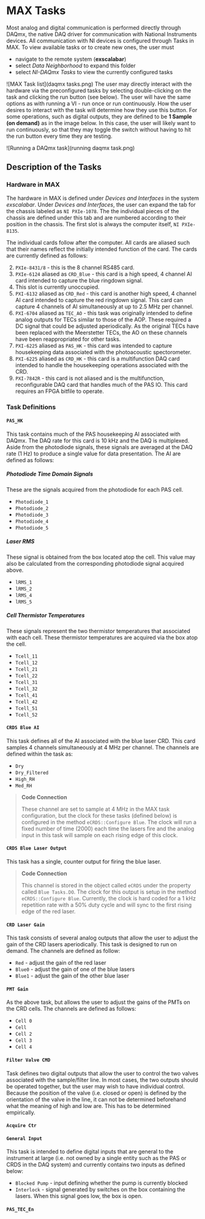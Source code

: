 # MAX Tasks
Most analog and digital communication is performed directly through DAQmx, the native DAQ driver for communication with National Instruments devices.  All communication with NI devices is configured through Tasks in MAX.  To view available tasks or to create new ones, the user must

* navigate to the remote system (**exscalabar**)
* select *Data Neighborhood* to expand this folder 
* select *NI-DAQmx Tasks* to view the currently configured tasks

![MAX Task list](daqmx tasks.png)
The user may directly interact with the hardware via the preconfigured tasks by selecting double-clicking on the task and clicking the run button (see below).  The user will have the same options as with running a VI - run once or run continuously.  How the user desires to interact with the task will determine how they use this button.  For some operations, such as digital outputs, they are defined to be **1 Sample (on demand)** as in the image below.  In this case, the user will likely want to run continuously, so that they may toggle the switch without having to hit the run button every time they are testing.

![Running a DAQmx task](running daqmx task.png)

## Description of the Tasks

### Hardware in MAX

The hardware in MAX is defined under *Devices and Interfaces* in the system *exscalabar*.  Under *Devices and Interfaces*, the user can expand the tab for the chassis labeled as ``NI PXIe-1078``.  The the individual pieces of the chassis are defined under this tab and are numbered according to their position in the chassis.  The first slot is always the computer itself, ``NI PXIe-8135``. 

The individual cards follow after the computer.  All cards are aliased such that their names reflect the initially intended function of the card.   The cards are currently defined as follows:

2. ``PXIe-8431/8`` - this is the 8 channel RS485 card.
3. ``PXIe-6124``  aliased as ``CRD_Blue`` - this card is a high speed, 4 channel AI card intended to capture the blue ringdown signal.
4. This slot is currently unoccupied.
5. ``PXI-6132`` aliased as ``CRD_Red`` - this card is another high speed, 4 channel AI card intended to capture the red ringdown signal.  This card can capture 4 channels of AI simultaneously at up to 2.5 MHz per channel.
6. ``PXI-6704`` aliased as ``TEC_AO`` - this task was originally intended to define analog outputs for TECs similar to those of the AOP.  These required a DC signal that could be adjusted aperiodically.  As the original TECs have been replaced with the Meerstetter TECs, the AO on these channels have been reappropriated for other tasks.
7. ``PXI-6225`` aliased as ``PAS_HK`` - this card was intended to capture housekeeping data associated with the photoacoustic spectorometer.
8. ``PXI-6225`` aliased as ``CRD_HK`` - this card is a multifunction DAQ card intended to handle the housekeeping operations associated with the CRD.
9. ``PXI-7842R`` - this card is not aliased and is the multifunction, reconfigurable DAQ card that handles much of the PAS IO.  This card requires an FPGA bitfile to operate.

### Task Definitions

#### ``PAS_HK``

This task contains much of the PAS housekeeping AI associated with DAQmx.  The DAQ rate for this card is 10 kHz and the DAQ is multiplexed.  Aside from the photodiode signals, these signals are averaged at the DAQ rate (1 Hz) to produce a single value for data presentation. The AI are defined as follows:

##### Photodiode Time Domain Signals

These are the signals acquired from the photodiode for each PAS cell.

* ``Photodiode_1`` 
* ``Photodiode_2``
* ``Photodiode_3``
* ``Photodiode_4``
* ``Photodiode_5``

##### Laser RMS

These signal is obtained from the box located atop the cell.  This value may also be calculated from the corresponding photodiode signal acquired above.

* ``lRMS_1``
* ``lRMS_2``
* ``lRMS_4``
* ``lRMS_5``

##### Cell Thermistor Temperatures

These signals represent the two thermistor temperatures that associated with each cell.  These thermistor temperatures are acquired via the box atop the cell.

* ``Tcell_11``
* ``Tcell_12``
* ``Tcell_21``
* ``Tcell_22``
* ``Tcell_31``
* ``Tcell_32``
* ``Tcell_41``
* ``Tcell_42``
* ``Tcell_51``
* ``Tcell_52``


#### ``CRDS Blue AI``

This task defines all of the AI associated with the blue laser CRD.  This card samples 4 channels simultaneously at 4 MHz per channel.  The channels are defined within the task as:

* ``Dry``
* ``Dry_Filtered``
* ``High_RH``
* ``Med_RH``

> **Code Connection**
>
> These channel are set to sample at 4 MHz in the MAX task configuration, but the clock for these tasks (defined below) is configured in the method ``eCRDS::Configure Blue``.  The clock will run a fixed number of time (2000) each time the lasers fire and the analog input in this task will sample on each rising edge of this clock.

#### ``CRDS Blue Laser Output``

This task has a single, counter output for firing the blue laser. 

> **Code Connection**
> 
> This channel is stored in the object called ``eCRDS`` under the property called ``Blue Tasks.DO``.  The clock for this output is setup in the method ``eCRDS::Configure Blue``.  Currently, the clock is hard coded for a 1 kHz repetition rate with a 50% duty cycle and will sync to the first rising edge of the red laser.

#### ``CRD Laser Gain``

This task consists of several analog outputs that allow the user to adjust the gain of the CRD lasers aperiodically.  This task is designed to run on demand.  The channels are defined as follow:

* ``Red`` - adjust the gain of the red laser
* ``Blue0`` - adjust the gain of one of the blue lasers
* ``Blue1`` - adjust the gain of the other blue laser

#### ``PMT Gain``

As the above task, but allows the user to adjust the gains of the PMTs on the CRD cells.  The channels are defined as follows:

* ``Cell 0``
* ``Cell ``
* ``Cell 2``
* ``Cell 3``
* ``Cell 4``

#### ``Filter Valve CMD``

Task defines two digital outputs that allow the user to control the two valves associated with the sample/filter line.  In most cases, the two outputs should be operated together, but the user may wish to have individual control.  Because the position of the valve (i.e. closed or open) is defined by the orientation of the valve in the line, it can not be determined beforehand what the meaning of high and low are.  This has to be determined empirically.

#### ``Acquire Ctr``

#### ``General Input``

This task is intended to define digital inputs that are general to the instrument at large (i.e. not owned by a single entity such as the PAS or CRDS in the DAQ system) and currently contains two inputs as defined below:

* ``Blocked Pump`` - input defining whether the pump is currently blocked
* ``Interlock`` - signal generated by switches on the box containing the lasers.  When this signal goes low, the box is open.

#### ``PAS_TEC_En``



